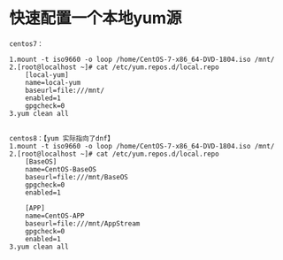 # 快速配置一个本地yum源

    centos7：
    
    1.mount -t iso9660 -o loop /home/CentOS-7-x86_64-DVD-1804.iso /mnt/
    2.[root@localhost ~]# cat /etc/yum.repos.d/local.repo 
        [local-yum]
        name=local-yum
        baseurl=file:///mnt/
        enabled=1
        gpgcheck=0
    3.yum clean all
    
    
    centos8：【yum 实际指向了dnf】
    1.mount -t iso9660 -o loop /home/CentOS-7-x86_64-DVD-1804.iso /mnt/
    2.[root@localhost ~]# cat /etc/yum.repos.d/local.repo
        [BaseOS]
        name=CentOS-BaseOS
        baseurl=file:///mnt/BaseOS
        gpgcheck=0
        enabled=1
        
        [APP]
        name=CentOS-APP
        baseurl=file:///mnt/AppStream
        gpgcheck=0
        enabled=1
    3.yum clean all

